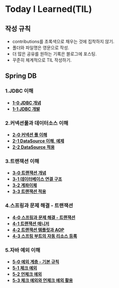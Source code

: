 # Today I Learned(TIL)

## 작성 규칙
- contributions를 초록색으로 채우는 것에 집착하지 않기.
- 폴더와 파일명은 영문으로 작성.
- 더 많은 공유를 원하는 기록은 블로그에 포스팅.
- 꾸준히 체계적으로 TIL 작성하기. 

## Spring DB

### 1.JDBC 이해
 - [**1-0 JDBC 개념**](https://github.com/YeongJae0114/TIL/blob/main/Spring-DB-1/Spring-DB_1-0.md)
 - [**1-1 JDBC 개발**](https://github.com/YeongJae0114/TIL/blob/main/Spring-DB-1/Spring-DB_1-1.md)

### 2.커넥션풀과 데이터소스 이해
 - [**2-0 커넥션 풀 이해**](https://github.com/YeongJae0114/TIL/blob/main/Spring-DB-1/Spring-DB_2-0.md)
 - [**2-1 DataSource 이해, 예제**](https://github.com/YeongJae0114/TIL/blob/main/Spring-DB-1/Spring-DB_2-1.md)
 - [**2-2 DataSource 적용**](https://github.com/YeongJae0114/TIL/blob/main/Spring-DB-1/Spring-DB_2-2.md)

### 3.트랜잭션 이해
 - [**3-0 트랜잭션 개념**](https://github.com/YeongJae0114/TIL/blob/main/Spring-DB-1/Spring-DB_3-0.md)
 - [**3-1 데이터베이스 연결 구조**](https://github.com/YeongJae0114/TIL/blob/main/Spring-DB-1/Spring-DB_3-1.md)
 - [**3-2 계좌이체**](https://github.com/YeongJae0114/TIL/blob/main/Spring-DB-1/Spring-DB_3-2.md)
 - [**3-3 트랜잭션 적용**](https://github.com/YeongJae0114/TIL/blob/main/Spring-DB-1/Spring-DB_3-3.md)


### 4.스프링과 문제 해결 - 트랜잭션 
 - [**4-0 스프링과 문제 해결 - 트랜잭션**](https://github.com/YeongJae0114/TIL/blob/main/Spring-DB-1/Spring-DB_4-0.md)
 - [**4-1 트랜잭션 매니저**](https://github.com/YeongJae0114/TIL/blob/main/Spring-DB-1/Spring-DB_4-1.md)
 - [**4-2 트랜잭션 템플릿과 AOP**](https://github.com/YeongJae0114/TIL/blob/main/Spring-DB-1/Spring-DB_4-2.md)
 - [**4-3 스프링 부트의 자동 리소스 등록**](https://github.com/YeongJae0114/TIL/blob/main/Spring-DB-1/Spring-DB_4-3.md)


### 5.자바 예외 이해
 - [**5-0 예외 계층 - 기본 규칙**](https://github.com/YeongJae0114/TIL/blob/main/Spring-DB-1/Spring-DB_5-0.md)
 - [**5-1 체크 예외**](https://github.com/YeongJae0114/TIL/blob/main/Spring-DB-1/Spring-DB_5-1.md)
 - [**5-2 언체크 예외**](https://github.com/YeongJae0114/TIL/blob/main/Spring-DB-1/Spring-DB_5-2.md)
 - [**5-3 체크 예외와 언체크 예외 활용**](https://github.com/YeongJae0114/TIL/blob/main/Spring-DB-1/Spring-DB_5-3.md)


